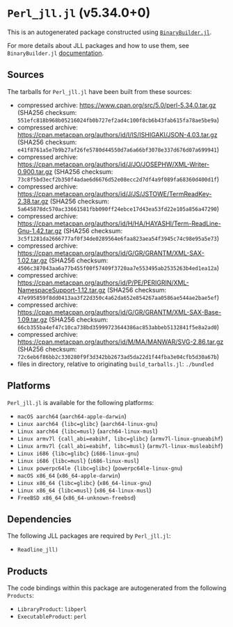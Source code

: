 # `Perl_jll.jl` (v5.34.0+0)

This is an autogenerated package constructed using [`BinaryBuilder.jl`](https://github.com/JuliaPackaging/BinaryBuilder.jl).

For more details about JLL packages and how to use them, see `BinaryBuilder.jl` [documentation](https://juliapackaging.github.io/BinaryBuilder.jl/dev/jll/).

## Sources

The tarballs for `Perl_jll.jl` have been built from these sources:

* compressed archive: https://www.cpan.org/src/5.0/perl-5.34.0.tar.gz (SHA256 checksum: `551efc818b968b05216024fb0b727ef2ad4c100f8cb6b43fab615fa78ae5be9a`)
* compressed archive: https://cpan.metacpan.org/authors/id/I/IS/ISHIGAKI/JSON-4.03.tar.gz (SHA256 checksum: `e41f8761a5e7b9b27af26fe5780d44550d7a6a66bf3078e337d676d07a699941`)
* compressed archive: https://cpan.metacpan.org/authors/id/J/JO/JOSEPHW/XML-Writer-0.900.tar.gz (SHA256 checksum: `73c8f5bd3ecf2b350f4adae6d6676d52e08ecc2d7df4a9f089fa68360d400d1f`)
* compressed archive: https://cpan.metacpan.org/authors/id/J/JS/JSTOWE/TermReadKey-2.38.tar.gz (SHA256 checksum: `5a645878dc570ac33661581fbb090ff24ebce17d43ea53fd22e105a856a47290`)
* compressed archive: https://cpan.metacpan.org/authors/id/H/HA/HAYASHI/Term-ReadLine-Gnu-1.42.tar.gz (SHA256 checksum: `3c5f1281da2666777af0f34de0289564e6faa823aea54f3945c74c98e95a5e73`)
* compressed archive: https://cpan.metacpan.org/authors/id/G/GR/GRANTM/XML-SAX-1.02.tar.gz (SHA256 checksum: `4506c387043aa6a77b455f00f57409f3720aa7e553495ab2535263b4ed1ea12a`)
* compressed archive: https://cpan.metacpan.org/authors/id/P/PE/PERIGRIN/XML-NamespaceSupport-1.12.tar.gz (SHA256 checksum: `47e995859f8dd0413aa3f22d350c4a62da652e854267aa0586ae544ae2bae5ef`)
* compressed archive: https://cpan.metacpan.org/authors/id/G/GR/GRANTM/XML-SAX-Base-1.09.tar.gz (SHA256 checksum: `66cb355ba4ef47c10ca738bd35999723644386ac853abbeb5132841f5e8a2ad0`)
* compressed archive: https://cpan.metacpan.org/authors/id/M/MA/MANWAR/SVG-2.86.tar.gz (SHA256 checksum: `72c6eb6f86bb2c330280f9f3d342bb2673ad5da22d1f44fba3e04cfb5d30a67b`)
* files in directory, relative to originating `build_tarballs.jl`: `./bundled`

## Platforms

`Perl_jll.jl` is available for the following platforms:

* `macOS aarch64` (`aarch64-apple-darwin`)
* `Linux aarch64 {libc=glibc}` (`aarch64-linux-gnu`)
* `Linux aarch64 {libc=musl}` (`aarch64-linux-musl`)
* `Linux armv7l {call_abi=eabihf, libc=glibc}` (`armv7l-linux-gnueabihf`)
* `Linux armv7l {call_abi=eabihf, libc=musl}` (`armv7l-linux-musleabihf`)
* `Linux i686 {libc=glibc}` (`i686-linux-gnu`)
* `Linux i686 {libc=musl}` (`i686-linux-musl`)
* `Linux powerpc64le {libc=glibc}` (`powerpc64le-linux-gnu`)
* `macOS x86_64` (`x86_64-apple-darwin`)
* `Linux x86_64 {libc=glibc}` (`x86_64-linux-gnu`)
* `Linux x86_64 {libc=musl}` (`x86_64-linux-musl`)
* `FreeBSD x86_64` (`x86_64-unknown-freebsd`)

## Dependencies

The following JLL packages are required by `Perl_jll.jl`:

* `Readline_jll)`

## Products

The code bindings within this package are autogenerated from the following `Products`:

* `LibraryProduct`: `libperl`
* `ExecutableProduct`: `perl`
